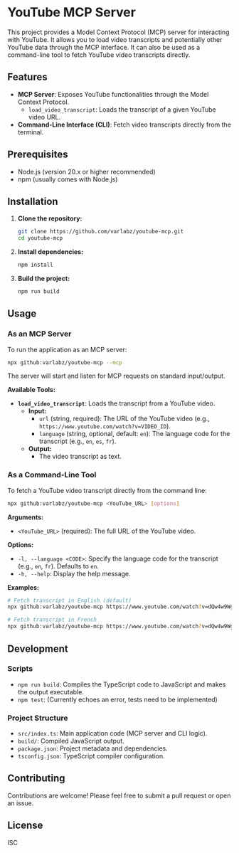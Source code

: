 # YouTube MCP Server

This project provides a Model Context Protocol (MCP) server for interacting with YouTube. It allows you to load video transcripts and potentially other YouTube data through the MCP interface. It can also be used as a command-line tool to fetch YouTube video transcripts directly.

## Features

- **MCP Server**: Exposes YouTube functionalities through the Model Context Protocol.
  - `load_video_transcript`: Loads the transcript of a given YouTube video URL.
- **Command-Line Interface (CLI)**: Fetch video transcripts directly from the terminal.

## Prerequisites

- Node.js (version 20.x or higher recommended)
- npm (usually comes with Node.js)

## Installation

1.  **Clone the repository:**
    ```bash
    git clone https://github.com/varlabz/youtube-mcp.git
    cd youtube-mcp
    ```

2.  **Install dependencies:**
    ```bash
    npm install
    ```

3.  **Build the project:**
    ```bash
    npm run build
    ```

## Usage

### As an MCP Server

To run the application as an MCP server:

```bash
npx github:varlabz/youtube-mcp --mcp
```

The server will start and listen for MCP requests on standard input/output.

**Available Tools:**

-   **`load_video_transcript`**: Loads the transcript from a YouTube video.
    -   **Input:**
        -   `url` (string, required): The URL of the YouTube video (e.g., `https://www.youtube.com/watch?v=VIDEO_ID`).
        -   `language` (string, optional, default: `en`): The language code for the transcript (e.g., `en`, `es`, `fr`).
    -   **Output:**
        -   The video transcript as text.

### As a Command-Line Tool

To fetch a YouTube video transcript directly from the command line:

```bash
npx github:varlabz/youtube-mcp <YouTube_URL> [options]
```

**Arguments:**

-   `<YouTube_URL>` (required): The full URL of the YouTube video.

**Options:**

-   `-l, --language <CODE>`: Specify the language code for the transcript (e.g., `en`, `fr`). Defaults to `en`.
-   `-h, --help`: Display the help message.

**Examples:**

```bash
# Fetch transcript in English (default)
npx github:varlabz/youtube-mcp https://www.youtube.com/watch?v=dQw4w9WgXcQ

# Fetch transcript in French
npx github:varlabz/youtube-mcp https://www.youtube.com/watch?v=dQw4w9WgXcQ -l fr
```

## Development

### Scripts

-   `npm run build`: Compiles the TypeScript code to JavaScript and makes the output executable.
-   `npm test`: (Currently echoes an error, tests need to be implemented)

### Project Structure

-   `src/index.ts`: Main application code (MCP server and CLI logic).
-   `build/`: Compiled JavaScript output.
-   `package.json`: Project metadata and dependencies.
-   `tsconfig.json`: TypeScript compiler configuration.

## Contributing

Contributions are welcome! Please feel free to submit a pull request or open an issue.

## License

ISC
